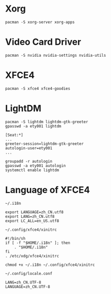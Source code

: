 # Xorg

```
pacman -S xorg-server xorg-apps
```

# Video Card Driver

```
pacman -S nvidia nvidia-settings nvidia-utils
```

# XFCE4

```
pacman -S xfce4 xfce4-goodies
```


# LightDM

```
pacman -S lightdm lightdm-gtk-greeter
gpasswd -a ety001 lightdm
```

```
[Seat:*]
...
greeter-session=lightdm-gtk-greeter
autologin-user=ety001
...
```

```
groupadd -r autologin
gpasswd -a ety001 autologin
systemctl enable lightdm
```

# Language of XFCE4

`~/.i18n`
```
export LANGUAGE=zh_CN.utf8
export LANG=zh_CN.utf8
export LC_ALL=en_US.utf8
```

`~/.config/xfce4/xinitrc`
```
#!/bin/sh
if [ -f "$HOME/.i18n" ]; then
    . "$HOME/.i18n"
fi
. /etc/xdg/xfce4/xinitrc
```

```
chmod +x ~/.i18n ~/.config/xfce4/xinitrc
```

`~/.config/locale.conf`
```
LANG=zh_CN.UTF-8
LANGUAGE=zh_CN.UTF-8
```


